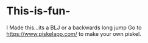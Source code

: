 # This-is-fun-
I Made this...its a BLJ or a backwards long jump
Go to https://www.piskelapp.com/ to make your own piskel.
